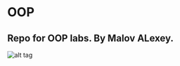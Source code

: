 # OOP
## Repo for OOP labs. By Malov ALexey.
  ![alt tag](https://sun9-23.userapi.com/impg/wEd33IPfLRfWXXkveDuHkyN1qriw1qAeP32wzA/z5OcdBNmgWI.jpg?size=544x376&quality=96&sign=cdc5b54d4b53976c178c1341c8799d57&type=album "Описание будет тут")
